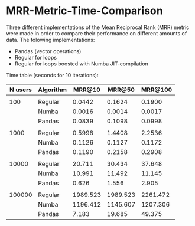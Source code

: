# MRR-Metric-Time-Comparison

Three different implementations of the Mean Reciprocal Rank (MRR) metric were made in order to compare their performance on different amounts of data. The folowing implementations:
* Pandas (vector operations)
* Regular for loops
* Regular for loops boosted with Numba JIT-compilation

Time table (seconds for 10 iterations):

| N users | Algorithm | MRR@10 | MRR@50 | MRR@100 |
| --- | --- | --- | --- | --- |
| | | | |
| 100 | Regular | 0.0442 | 0.1624 | 0.1900 |
|     | Numba | 0.0016 | 0.0014 | 0.0017 |
|     | Pandas | 0.0839 | 0.1098 | 0.0998 |
| | | | | |
| 1000 | Regular | 0.5998| 1.4408 | 2.2536 |
|      | Numba | 0.1126 | 0.1127 | 0.1172 |
|      | Pandas | 0.1190 | 0.2158 | 0.2908 |
| | | | | |
| 10000 | Regular | 20.711 | 30.434 | 37.648 |
|       | Numba | 10.991 | 11.492 | 11.145 |
|       | Pandas | 0.626 | 1.556 | 2.905 |
| | | | | |
| 100000 | Regular | 1989.523 | 1989.523 | 2261.472 |
|        | Numba | 1196.412 | 1145.607 | 1207.306 |
|        | Pandas | 7.183 | 19.685 | 49.375 |
